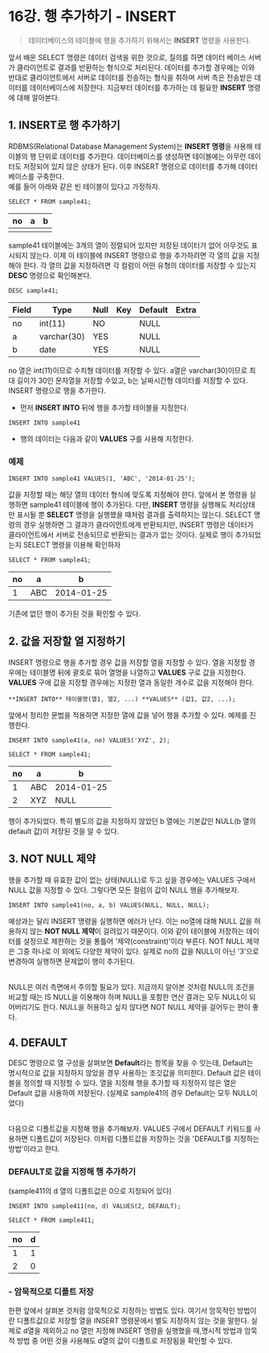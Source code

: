 # 16강. 행 추가하기 - INSERT
> 데이터베이스의 테이블에 행을 추가하기 위해서는 **INSERT** 명령을 사용한다.

앞서 배운 SELECT 명령은 데이터 검색을 위한 것으로, 질의를 하면 데이터 베이스 서버가 클라이언트로 결과를 반환하는 형식으로 처리된다. 
데이터를 추가할 경우에는 이와 반대로 클라이언트에서 서버로 데이터를 전송하는 형식을 취하며 서버 측은 전송받은 데이터를 데이터베이스에 저장한다.
지금부터 데이터를 추가하는 데 필요한 **INSERT** 명령에 대해 알아본다. 

## 1. INSERT로 행 추가하기 
RDBMS(Relational Database Management System)는 **INSERT 명령**을 사용해 테이블의 행 단위로 데이터를 추가한다.
데이터베이스를 생성하면 테이블에는 아무런 데이터도 저장되어 있지 않은 상태가 된다. 이후 INSERT 명령으로 데이터를 추가해 데이터베이스를 구축한다. 
<br>
예를 들어 아래와 같은 빈 테이블이 있다고 가정하자. 
```mysql
SELECT * FROM sample41;
```

no|a|b
--|-|-
  | |
sample41 테이블에는 3개의 열이 정렬되어 있지만 저장된 데이터가 없어 아무것도 표시되지 않는다. 이제 이 테이블에 INSERT 명령으로 행을 
추가하려면 각 열의 값을 지정해야 한다. 각 열의 값을 지정하려면 각 컬럼이 어떤 유형의 데이터를 저장할 수 있는지 **DESC** 명령으로 확인해본다. 
```mysql
DESC sample41;
```
Field|Type|Null|Key|Default|Extra
-|-|-|-|-|-
no|int(11)|NO| |NULL|
a|varchar(30)|YES| |NULL|
b|date|YES| |NULL|
no 열은 int(11)이므로 수치형 데이터를 저장할 수 있다. a열은 varchar(30)이므로 최대 길이가 30인 문자열을 저장할 수있고, b는 날짜시간형 데이터를 저장할 수 있다.
INSERT 명령으로 행을 추가한다. <br>
* 먼저 **INSERT INTO** 뒤에 행을 추가할 테이블을 지정한다. 
```mysql
INSERT INTO sample41
```
* 행의 데이터는 다음과 같이 **VALUES** 구를 사용해 지정한다.
### 예제
```mysql
INSERT INTO sample41 VALUES(1, 'ABC', '2014-01-25');
```
값을 지정할 때는 해당 열의 데이터 형식에 맞도록 지정해야 한다. 앞에서 본 명령을 실행하면 sample41 테이블에 행이 추가된다. 
다만, **INSERT** 명령을 실행해도 처리상태만 표시될 뿐 **SELECT** 명령을 실행했을 때처럼 결과를 출력하지는 않는다. SELECT 명령의 경우 실행하면 
그 결과가 클라이언트에게 반환되지만, INSERT 명령은 데이터가 클라이언트에서 서버로 전송되므로 반환되는 결과가 없는 것이다. 실제로 행이 추가되었는지 SELECT 명령을 이용해 확인하자
```mysql
SELECT * FROM sample41;
```
no|a|b
-|-|-
1|ABC|2014-01-25
기존에 없던 행이 추가된 것을 확인할 수 있다. 
## 2. 값을 저장할 열 지정하기 
INSERT 명령으로 행을 추가할 경우 값을 저장할 열을 지정할 수 있다. 열을 지정할 경우에는 테이블명 뒤에 괄호로 묶어 열명을 나열하고 **VALUES** 구로 값을 지정한다. 
**VALUES** 구에 값을 지정할 경우에는 지정한 열과 동일한 개수로 값을 지정해야 한다.
```mysql
**INSERT INTO** 테이블명(열1, 열2, ...) **VALUES** (값1, 값2, ...);
```
앞에서 정리한 문법을 적용하면 지정한 열에 값을 넣어 행을 추가할 수 있다. 예제를 진행한다. 
```mysql
INSERT INTO sample41(a, no) VALUES('XYZ', 2);

SELECT * FROM sample41;
```

no|a|b
--|-|-
1|ABC|2014-01-25
2|XYZ|NULL

행이 추가되었다. 특히 별도의 값을 지정하지 않았던 b 열에는 기본값인 NULL(b 열의 default 값)이 저장된 것을 알 수 있다.

## 3. NOT NULL 제약
행을 추가할 때 유효한 값이 없는 상태(NULL)로 두고 싶을 경우에는 VALUES 구에서 NULL 값을 지정할 수 있다. 그렇다면 모든 컬럼의 값이 NULL 행을 추가해보자.
```mysql
INSERT INTO sample41(no, a, b) VALUES(NULL, NULL, NULL);
```
예상과는 달리 INSERT 명령을 실행하면 에러가 난다. 이는 no열에 대해 NULL 값을 허용하지 않는 **NOT NULL 제약**이 걸려있기 때문이다. 이와 같이 테이블에 저장하는 데이터를 
설정으로 제한하는 것을 통틀어 '제약(constraint)'이라 부른다. NOT NULL 제약은 그중 하나로 이 외에도 다양한 제약이 있다. 
실제로 no의 값을 NULL이 아닌 '3'으로 변경하여 실행하면 문제없이 행이 추가된다. <br> <br>

NULL은 여러 측면에서 주의할 필요가 있다. 지금까지 알아본 것처럼 NULL의 조건을 비교할 때는 IS NULL을 이용해야 하며 NULL을 포함한 연산 결과는 모두 NULL이 되어버리기도 한다. 
NULL을 허용하고 싶지 않다면 NOT NULL 제약을 걸어두는 편이 좋다. 
## 4. DEFAULT 
DESC 명령으로 열 구성을 살펴보면 **Default**라는 항목을 찾을 수 잇는데, Default는 명시적으로 값을 지정하지 않았을 경우 사용하는 초깃값을 의미한다. 
Default 값은 테이블을 정의할 때 지정할 수 있다. 열을 지정해 행을 추가할 때 지정하지 않은 열은 Default 값을 사용하여 저장된다. (실제로 sample41의 경우 Default는 모두 NULL이었다) <br> <br>

다음으로 디폴트값을 지정해 행을 추가해보자. VALUES 구에서 DEFAULT 키워드를 사용하면 디폴트값이 저장된다. 이처럼 디폴트값을 저장하는 것을 'DEFAULT를 지정하는 방법'이라고 한다. 
### DEFAULT로 값을 지정해 행 추가하기
(sample411의 d 열의 디폴트값은 0으로 지정되어 있다)
```mysql
INSERT INTO sample411(no, d) VALUES(2, DEFAULT);

SELECT * FROM sample411;
```

no|d
--|-
1|1
2|0
### - 암묵적으로 디폴트 저장
한편 앞에서 살펴본 것처럼 암묵적으로 지정하는 방법도 있다. 여기서 암묵적인 방법이란 디폴트값으로 저장할 열을 INSERT 명령문에서 별도 지정하지 않는 것을 말한다. 
실제로 d열을 제외하고 no 열만 지정해 INSERT 명령을 실행했을 때,명시적 방법과 암묵적 방법 중 어떤 것을 사용해도 d열의 값이 디폴트로 저장됨을 확인할 수 있다. 



